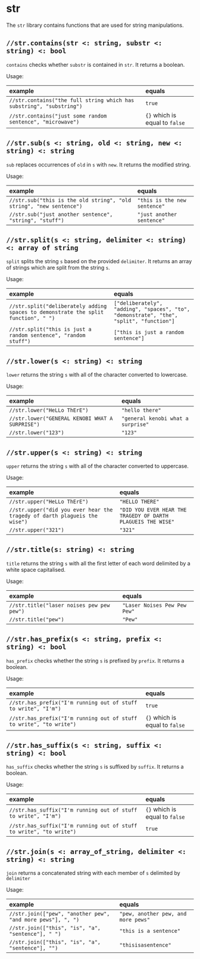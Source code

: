 # str

The `str` library contains functions that are used for string manipulations.

## `//str.contains(str <: string, substr <: string) <: bool`

`contains` checks whether `substr` is contained in `str`. It returns a
boolean.

Usage:

| example | equals |
|:-|:-|
| `//str.contains("the full string which has substring", "substring")` | `true` |
| `//str.contains("just some random sentence", "microwave")` | `{}` which is equal to `false` |

## `//str.sub(s <: string, old <: string, new <: string) <: string`

`sub` replaces occurrences of `old` in `s`  with `new`. It returns the modified string.

Usage:

| example | equals |
|:-|:-|
| `//str.sub("this is the old string", "old string", "new sentence")` | `"this is the new sentence"` |
| `//str.sub("just another sentence", "string", "stuff")` | `"just another sentence"` |

## `//str.split(s <: string, delimiter <: string) <: array of string`

`split` splits the string `s` based on the provided `delimiter`. It returns an array of strings
which are split from the string `s`.

Usage:

| example | equals |
|:-|:-|
| `//str.split("deliberately adding spaces to demonstrate the split function", " ")` | `["deliberately", "adding", "spaces", "to", "demonstrate", "the", "split", "function"]` |
| `//str.split("this is just a random sentence", "random stuff")` | `["this is just a random sentence"]` |

## `//str.lower(s <: string) <: string`

`lower` returns the string `s` with all of the character converted to lowercase.

Usage:

| example | equals |
|:-|:-|
| `//str.lower("HeLLo ThErE")` | `"hello there"` |
| `//str.lower("GENERAL KENOBI WHAT A SURPRISE")` | `"general kenobi what a surprise"` |
| `//str.lower("123")` | `"123"` |

## `//str.upper(s <: string) <: string`

`upper` returns the string `s` with all of the character converted to uppercase.

Usage:

| example | equals |
|:-|:-|
| `//str.upper("HeLLo ThErE")` | `"HELLO THERE"` |
| `//str.upper("did you ever hear the tragedy of darth plagueis the wise")` | `"DID YOU EVER HEAR THE TRAGEDY OF DARTH PLAGUEIS THE WISE"` |
| `//str.upper("321")` | `"321"` |

## `//str.title(s: string) <: string`

`title` returns the string `s` with all the first letter of each word delimited by
a white space capitalised.

Usage:

| example | equals |
|:-|:-|
| `//str.title("laser noises pew pew pew")` | `"Laser Noises Pew Pew Pew"` |
| `//str.title("pew")` | `"Pew"` |

## `//str.has_prefix(s <: string, prefix <: string) <: bool`

`has_prefix` checks whether the string `s` is prefixed by `prefix`. It returns a boolean.

Usage:

| example | equals |
|:-|:-|
| `//str.has_prefix("I'm running out of stuff to write", "I'm")` | `true` |
| `//str.has_prefix("I'm running out of stuff to write", "to write")` | `{}` which is equal to `false` |

## `//str.has_suffix(s <: string, suffix <: string) <: bool`

`has_suffix` checks whether the string `s` is suffixed by `suffix`. It returns a boolean.

Usage:

| example | equals |
|:-|:-|
| `//str.has_suffix("I'm running out of stuff to write", "I'm")` | `{}` which is equal to `false` |
| `//str.has_suffix("I'm running out of stuff to write", "to write")` | `true` |

## `//str.join(s <: array_of_string, delimiter <: string) <: string`

`join` returns a concatenated string with each member of `s` delimited by `delimiter`

Usage:

| example | equals |
|:-|:-|
| `//str.join(["pew", "another pew", "and more pews"], ", ")` | `"pew, another pew, and more pews"` |
| `//str.join(["this", "is", "a", "sentence"], " ")` | `"this is a sentence"` |
| `//str.join(["this", "is", "a", "sentence"], "")` | `"thisisasentence"` |

